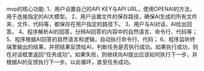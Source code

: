 mvp的核心功能:
1、用户设置自己的API KEY与API URL，使用OPENAI的方法，用于连接指定的AI大模型。
2、用户设置文件的保存路径，确保AI生成的所有文件夹、文件、代码等，都保存在用户指定的路径下。
3、用户与AI对话，AI给出回答。
4、程序解析AI的回答，分辨AI回答的内容中的自然语言、命令行、代码等；
5、程序根据AI回答的自然语言和逻辑，自动执行命令行、代码；
6、程序监听终端里输出的结果，并把结果反馈给AI，判断任务是否执行成功。如果执行成功，则在对话框里返回“任务成功”。如果失败，则继续向AI提出应该如何执行下一步，并根据AI的反馈执行下一步。以此循环，直至任务成功。


